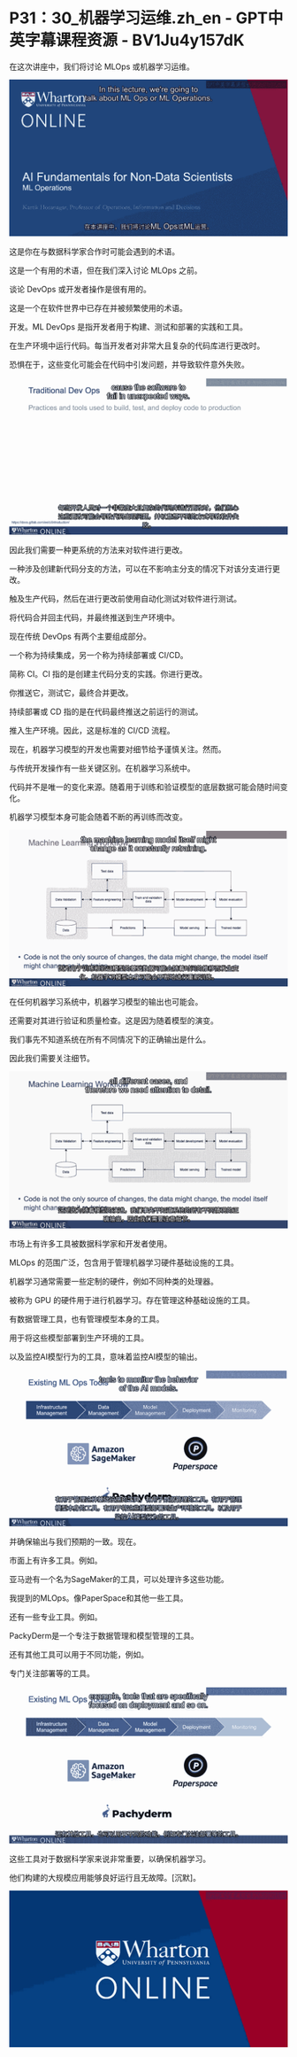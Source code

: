 # P31：30_机器学习运维.zh_en - GPT中英字幕课程资源 - BV1Ju4y157dK

在这次讲座中，我们将讨论 MLOps 或机器学习运维。

![](img/726a114ced1821480bad32c560d9d367_1.png)

这是你在与数据科学家合作时可能会遇到的术语。

这是一个有用的术语，但在我们深入讨论 MLOps 之前。

谈论 DevOps 或开发者操作是很有用的。

这是一个在软件世界中已存在并被频繁使用的术语。

开发。ML DevOps 是指开发者用于构建、测试和部署的实践和工具。

在生产环境中运行代码。每当开发者对非常大且复杂的代码库进行更改时。

恐惧在于，这些变化可能会在代码中引发问题，并导致软件意外失败。

![](img/726a114ced1821480bad32c560d9d367_3.png)

因此我们需要一种更系统的方法来对软件进行更改。

一种涉及创建新代码分支的方法，可以在不影响主分支的情况下对该分支进行更改。

触及生产代码，然后在进行更改前使用自动化测试对软件进行测试。

将代码合并回主代码，并最终推送到生产环境中。

现在传统 DevOps 有两个主要组成部分。

一个称为持续集成，另一个称为持续部署或 CI/CD。

简称 CI。CI 指的是创建主代码分支的实践。你进行更改。

你推送它，测试它，最终合并更改。

持续部署或 CD 指的是在代码最终推送之前运行的测试。

推入生产环境。因此，这是标准的 CI/CD 流程。

现在，机器学习模型的开发也需要对细节给予谨慎关注。然而。

与传统开发操作有一些关键区别。在机器学习系统中。

代码并不是唯一的变化来源。随着用于训练和验证模型的底层数据可能会随时间变化。

机器学习模型本身可能会随着不断的再训练而改变。

![](img/726a114ced1821480bad32c560d9d367_5.png)

在任何机器学习系统中，机器学习模型的输出也可能会。

还需要对其进行验证和质量检查。这是因为随着模型的演变。

我们事先不知道系统在所有不同情况下的正确输出是什么。

因此我们需要关注细节。

![](img/726a114ced1821480bad32c560d9d367_7.png)

市场上有许多工具被数据科学家和开发者使用。

MLOps 的范围广泛，包含用于管理机器学习硬件基础设施的工具。

机器学习通常需要一些定制的硬件，例如不同种类的处理器。

被称为 GPU 的硬件用于进行机器学习。存在管理这种基础设施的工具。

有数据管理工具，也有管理模型本身的工具。

用于将这些模型部署到生产环境的工具。

以及监控AI模型行为的工具，意味着监控AI模型的输出。

![](img/726a114ced1821480bad32c560d9d367_9.png)

并确保输出与我们预期的一致。现在。

市面上有许多工具。例如。

亚马逊有一个名为SageMaker的工具，可以处理许多这些功能。

我提到的MLOps。像PaperSpace和其他一些工具。

还有一些专业工具。例如。

PackyDerm是一个专注于数据管理和模型管理的工具。

还有其他工具可以用于不同功能，例如。

专门关注部署等的工具。

![](img/726a114ced1821480bad32c560d9d367_11.png)

这些工具对于数据科学家来说非常重要，以确保机器学习。

他们构建的大规模应用能够良好运行且无故障。[沉默]。

![](img/726a114ced1821480bad32c560d9d367_13.png)
